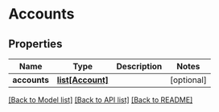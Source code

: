 # Accounts

## Properties
Name | Type | Description | Notes
------------ | ------------- | ------------- | -------------
**accounts** | [**list[Account]**](Account.md) |  | [optional] 

[[Back to Model list]](../README.md#documentation-for-models) [[Back to API list]](../README.md#documentation-for-api-endpoints) [[Back to README]](../README.md)


